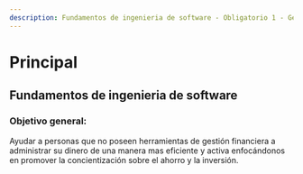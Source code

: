 ```yaml
---
description: Fundamentos de ingenieria de software - Obligatorio 1 - GestionGastos
---
```


# Principal

## Fundamentos de ingenieria de software

### Objetivo general: 

Ayudar a personas que no poseen herramientas de gestión financiera a administrar su dinero de una manera mas eficiente y activa enfocándonos en promover la concientización sobre el ahorro y la inversión.
